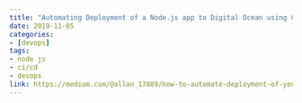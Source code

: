 ```yaml
---
title: "Automating Deployment of a Node.js app to Digital Ocean using CircleCI"
date: 2019-11-05
categories:
- [devops]
tags:
- node js
- ci/cd
- devops
link: https://medium.com/@allan_17889/how-to-automate-deployment-of-your-node-express-app-to-digital-ocean-using-circleci-618cdf71f42f
---
```

